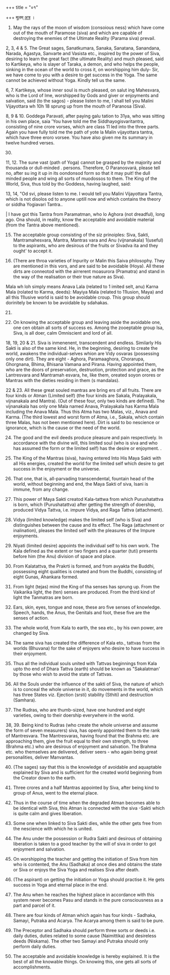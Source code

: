 +++
title = "०१"

+++
मूलम् [अत्र](https://archive.org/details/MaliniVijayottaraTantraEngTranslation1956VishnuDattShastri_201605/page/n143/mode/2up) ।

1. May the rays of the moon of wisdom (consoious ness) which have come out of the mouth of Paramose (siva) and which are capable of destroying the enemies of the Ultimate Reality (Parama siva) prevail. 

2, 3, 4 & 5. The Great sages, Sanatkumara, Sanaka, Sanatana, Sanandana, Narada, Agastya, Sanvarte and Vasista etc., inspired by the power of Siva, desiring to learn the great fact (the ultimate Reality) and much pleased, said to Kartikeya, who is slayer of Taraka, a demon, and who helps the people, sinking in the ocean of the world to cross it, on worshipping him duly- Sir, we have come to you with a desire to get success in the Yoga. The same cannot be achieved without Yoga. Kindly tell us the same.

6, 7. Kartikeya, whose inner soul is much pleased, on salut ing Mahesvara, who is the Lord of Ime, worshipped by Gods and giver or enjoyments and salvation, said (to the sagos) - please listen to me, I shall tell you Malini Vijayottara wh 10h 18 sprung up from the mouth of Paranosa (Siva). 

8, 9 & 10. Goddega Paravati, after paying galu tation to 31ya, who was sitting in his own place, saia 'You have told me the Siddhayogisvaritantra, consisting of nine crore vorses, which are class 11 led into the three parts. Again you have fully told me the path of yote la Malin vijayottara tantra, which have three eroro vorsee. You have also given me its summary in twelve hundred verses. 

30. 

11, 12. The sune vast (path of Yoga) cannot be grasped by the majority and thousanda or dull-minded . persons. Therefore, O Paranosvará, please tell no, after su ing it up in its oondonsod form so that it may puit! the dull minded people and wing all sorts of muodossos to them. The King of the World, Siva, thus told by tho Goddess, having laughed, said: 

13, 14, "Od svi, please listen to me. I would tell you Malini Vijayottara Tantra, which is not disolos od to anyone uptill now and which contains the theory or siddha Yogiavari Tantra.. 

| I have got this Tantra from Paramatman, who lo Aghora (not dreadful), long ago. Ona should, in reality, know the acceptable and avoidable material (from the Tantra above mentioned). 

15. The acceptable group consisting of the siz prinoiples: Siva, Sakti, Mantramahesvara, Mantra, Mantras vara and Anu (vijnanakala) 1(useful) to the aspirants, who are desirous of the fruits or Sivadva ita and they ought' to accept it. 

16. (There are throa varieties of Inpurity or Malin this Saiva philosophy. They are mentioned in this vors, and are said to be avoidable (Hoya). All these dirts are conneotod with the airrerent moasurora (Pramatra) and stand in the way of the realisation or their true nature as Siva). 

Mala wh loh simply means Anava Lala (related to 1 imited selt, anu) Karna Mala (rolated to Karma, deeds): Mayiya Mala (related to 11lusion, Maya) and all this 11lusive world is said to be avoidable croup. This group should dorinitely be known to be avoidable by sdahakas. 

21. 

17. On knowing the acceptable group and leaving aside the avoidable one, one cen obtain all sorts of success es. Among the zooeptable group Isa, Siva, is all doer, calm Omniscient and lord of all. 

18, 19, 20 & 21. Siva is inmenenent, transcendent and endless. Similarly His Sakti is also of the same kind. He, in the beginning, desiring to create the world, awakens the individual-selves whion are Vidy osvaras (possessing only one dirt). They are eight - Aghora, Paramaaghora, Chorarupa, Ghorgnana, Bhima, Bhisana Vamana and Pirana. Having appointed them, who are the doors of preservation, destruotion, protection and grace, as the Lantresvara and Mantramah esvara, he, like them, oreated soyon orores or Mantras with the dieties residing in them (s mandalas). 

22 & 23. All these great souled mantras are bring ers of all fruits. There are four kinds or Atman (Limited self) (the four kinds are Sakala, Pralayakala, vijnanakala and Mantra). (Out of these four, only two kinds are defined). The vijnanakala has only one Mala named Anava, Pralayakala has Karma Mala including the Anava Mala. Thus this Atma has two Malas, viz., Anava and Karma. (The third lowest and worst form of Atma, i.e., Sakala, which contain three Malas, has not been mentioned here). Dirt is said to bo nescience or ignorance, which is the cause or the need of the world. 

24. The good and the evil deeds produce pleasure and pain respectively. In accordance with the divine will, this limited soul (who is siva and who has assumed the form or the limited self) has the desire or enjoyment. . 

25. The King of the Mantras (siva), having entered Into His Maya Sakti with all His energies, created the world for the limited self which desire to get success in the enjoyment or the universe. 

26. That one, that is, all-parvading transcendental, fountain head of the world, without beginning and end, the Maya Sakti of siva, Isani is immune, from any change. 

27. This power of Maya Sakti creatod Kala-tattwa from which Purushatattva is born, which (Purushatattva) after getting the strength of doership, produced Vidya Tattva, i.e. impure Vidya, and Raga Tattva (attachment). 

28. Vidya (limited knowledge) makes the limited self (who is Siva) and distinguishes between the cause and its effect. The Raga (attachment or inalination), pleases the limited self with the pleasures of the Impure enjoyments. 

29. Niyati (limited desire) appoints the individual self to his own work. The Kala defined as the extent or two fingers and a quarter (tuti) presents before him (the Anu) division of space and place.

30. From Kalatattva, the Prakrti is formed, and from avyakta the Buddhi, possessing eight qualities is created  and from the Buddhi, consisting of eight Gunas, Ahankara formed. 

31. From light (tejas) mind the King of tha senses has sprung up. From the Vaikarika light, the (ten) senses are produced. From the third kind of light the Tanmatras are born. 

32. Ears, skin, eyes, tongue and nose, these aro five senses of knowledge. Speech, hands, the Anus, the Genitals and foot, these five are the senses of action. 
33. The whole world, from Kala to earth, the sea etc., by his own power, are changed by Siva. 

34. The same siva has created the difference of Kala eto., tattvas from the worlds (Bhuvana) for the sake of enjoyers who desire to have success in their enjoyment. 

35. Thus all the individual souls united with Tattvas beginnings from Kala upto tho end of Dhara Tattva (earth) should be known as "Sakalatman' by those who wish to avoid the state of Tattvas. 

36. All the Souls under the influence of the sakti of Siva, the nature of which is to conceal the whole universe in it, do movements in the world, which has three States viz. Ejection (srsti) stability (Sthiti) and destruction (Samhara). 

37. The Rudras, who are thumb-sized, have one hundred and eight varieties, owing to their doership everywhere in the world. 

38, 39. Being kind to Rudras (who create the whole universe and assume the form of seven measurers) siva, has openly appointed them to the rank of Mantresvara. The Mantresvaras, having found that the Brahma etc. are approaching them, give the fruit equal to their own strength, to three (Brahma etc.) who are desirous of enjoyment and salvation. The Brahma etc. who themselves are delivered, deliver seers - who again being great personalities, deliver Manvantas. 

40. (The sages) say that this is the knowledge of avoidable and aquaptable explained by Siva and is sufficient for the created world beginning from the Creator down to the earth. 

41. Three crores and a half Mantras appointed by Siva, after being kind to group of Anus, went to the eternal place. 

42. Thus in the course of time when the degraded Atman becomes able to be identical with Siva, this Atman is connected with the siva -Sakti which is quite calm and gives liberation. 

43. Some one when linked to Siva Sakti dies, while the other gets free from the nescience with which he is united. 

44. The Anu under the possession or Rudra Sakti and desirous of obtaining liberation is taken to a good teacher by the will of siva in order to got enjoyment and salvation. 

45. On worshipping the teacher and getting the initiation of Siva from him who is contented, the Anu (Sadhaka) at once dies and obtains the state or Siva or enjoys the Siva Yoga and realises Siva after death. 

46. (The aspirant) on getting the initiation or Yoga should practise it. He gets success in Yoga and eternal place in the end. 

47. The Anu when he reaches the highest place in accordance with this system never becomes Pasu and stands in the pure consciousness as a part and parcel of it. 

48. There are four kinds of Atman which again has four kinds - Sadhaka, Samayi, Putraka and Acarya. The Acarya among them is said to be pure. 

49. The Preceptor and Sadhaka should perform three sorts or deeds i.e. daily duties, duties related to some cause (Naimittika) and desireless deeds (Niskama). The other two Samayi and Putraka should only perform daily duties. 

50. The acceptable and avoidable knowledge is hereby explained. It is the best of all the knowable things. On knowing this, one gets all sorts of accomplishments. 
